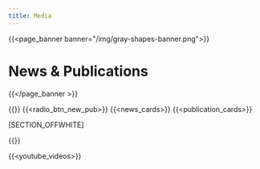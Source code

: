 ```yaml
---
title: Media
---
```


{{<page_banner banner="/img/gray-shapes-banner.png">}}
# News & Publications
{{</page_banner >}}

{{<title>}}
## Latest Updates
{{</title>}}
{{<radio_btn_new_pub>}}
{{<news_cards>}}
{{<publication_cards>}}

[SECTION_OFFWHITE]

{{<title>}} 
## We are on Youtube {{</title>}}
{{<youtube_videos>}}

<!-- {{<subscribe_section>}} -->